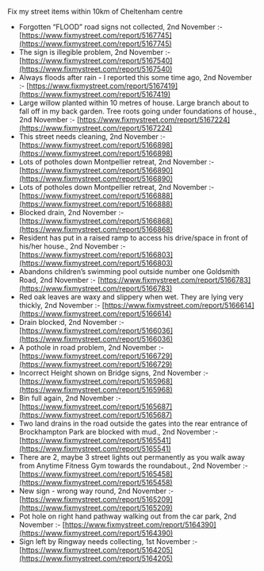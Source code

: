 Fix my street items within 10km of Cheltenham centre

<!-- fix_marker starts -->

- Forgotten “FLOOD” road signs not collected, 2nd November :- [https://www.fixmystreet.com/report/5167745](https://www.fixmystreet.com/report/5167745)
- The sign is illegible problem, 2nd November :- [https://www.fixmystreet.com/report/5167540](https://www.fixmystreet.com/report/5167540)
- Always floods after rain - I reported this some time ago, 2nd November :- [https://www.fixmystreet.com/report/5167419](https://www.fixmystreet.com/report/5167419)
- Large willow planted within 10 metres of house. Large branch about to fall off in my back garden. Tree roots going under foundations of house., 2nd November :- [https://www.fixmystreet.com/report/5167224](https://www.fixmystreet.com/report/5167224)
- This street needs cleaning, 2nd November :- [https://www.fixmystreet.com/report/5166898](https://www.fixmystreet.com/report/5166898)
- Lots of potholes down Montpellier retreat, 2nd November :- [https://www.fixmystreet.com/report/5166890](https://www.fixmystreet.com/report/5166890)
- Lots of potholes down Montpellier retreat, 2nd November :- [https://www.fixmystreet.com/report/5166888](https://www.fixmystreet.com/report/5166888)
- Blocked drain, 2nd November :- [https://www.fixmystreet.com/report/5166868](https://www.fixmystreet.com/report/5166868)
- Resident has put in a raised ramp to access his drive/space in front of his/her house., 2nd November :- [https://www.fixmystreet.com/report/5166803](https://www.fixmystreet.com/report/5166803)
- Abandons children’s swimming pool outside number one Goldsmith Road, 2nd November :- [https://www.fixmystreet.com/report/5166783](https://www.fixmystreet.com/report/5166783)
- Red oak leaves are waxy and slippery when wet. They are lying very thickly, 2nd November :- [https://www.fixmystreet.com/report/5166614](https://www.fixmystreet.com/report/5166614)
- Drain blocked, 2nd November :- [https://www.fixmystreet.com/report/5166036](https://www.fixmystreet.com/report/5166036)
- A pothole in road problem, 2nd November :- [https://www.fixmystreet.com/report/5166729](https://www.fixmystreet.com/report/5166729)
- Incorrect Height shown on Bridge signs, 2nd November :- [https://www.fixmystreet.com/report/5165968](https://www.fixmystreet.com/report/5165968)
- Bin full again, 2nd November :- [https://www.fixmystreet.com/report/5165687](https://www.fixmystreet.com/report/5165687)
- Two land drains in the road outside the gates into the rear entrance of Brockhampton Park are blocked with mud., 2nd November :- [https://www.fixmystreet.com/report/5165541](https://www.fixmystreet.com/report/5165541)
- There are 2, maybe 3 street lights out permanently as you walk away from Anytime Fitness Gym towards the roundabout., 2nd November :- [https://www.fixmystreet.com/report/5165458](https://www.fixmystreet.com/report/5165458)
- New sign - wrong way round, 2nd November :- [https://www.fixmystreet.com/report/5165209](https://www.fixmystreet.com/report/5165209)
- Pot hole on right hand pathway walking out from the car park, 2nd November :- [https://www.fixmystreet.com/report/5164390](https://www.fixmystreet.com/report/5164390)
- Sign left by Ringway needs collecting, 1st November :- [https://www.fixmystreet.com/report/5164205](https://www.fixmystreet.com/report/5164205)

<!-- fix_marker ends -->